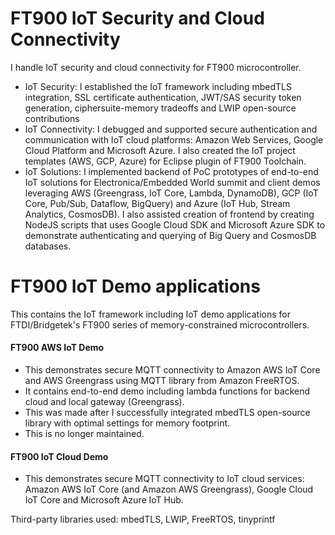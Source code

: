 # FT900 IoT Security and Cloud Connectivity

I handle IoT security and cloud connectivity for FT900 microcontroller.

- IoT Security: I established the IoT framework including mbedTLS integration, SSL certificate authentication, JWT/SAS security token generation, ciphersuite-memory tradeoffs and LWIP open-source contributions
- IoT Connectivity: I debugged and supported secure authentication and communication with IoT cloud platforms: Amazon Web Services, Google Cloud Platform and Microsoft Azure. I also created the IoT project templates (AWS, GCP, Azure) for Eclipse plugin of FT900 Toolchain.
- IoT Solutions: I implemented backend of PoC prototypes of end-to-end IoT solutions for Electronica/Embedded World summit and client demos leveraging AWS (Greengrass, IoT Core, Lambda, DynamoDB), GCP (IoT Core, Pub/Sub, Dataflow, BigQuery) and Azure (IoT Hub, Stream Analytics, CosmosDB). I also assisted creation of frontend by creating NodeJS scripts that uses Google Cloud SDK and Microsoft Azure SDK to demonstrate authenticating and querying of Big Query and CosmosDB databases.    


# FT900 IoT Demo applications

This contains the IoT framework including IoT demo applications for FTDI/Bridgetek's FT900 series of memory-constrained microcontrollers.

#### FT900 AWS IoT Demo
- This demonstrates secure MQTT connectivity to Amazon AWS IoT Core and AWS Greengrass using MQTT library from Amazon FreeRTOS.
- It contains end-to-end demo including lambda functions for backend cloud and local gateway (Greengrass). 
- This was made after I successfully integrated mbedTLS open-source library with optimal settings for memory footprint.
- This is no longer maintained. 

#### FT900 IoT Cloud Demo
- This demonstrates secure MQTT connectivity to IoT cloud services: Amazon AWS IoT Core (and Amazon AWS Greengrass), Google Cloud IoT Core and Microsoft Azure IoT Hub.

Third-party libraries used: mbedTLS, LWIP, FreeRTOS, tinyprintf
